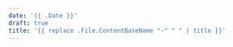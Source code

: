 ```yaml
---
date: '{{ .Date }}'
draft: true
title: '{{ replace .File.ContentBaseName "-" " " | title }}'
---
```



<!-- This is a comment and will not be shown in the rendered Markdown -->